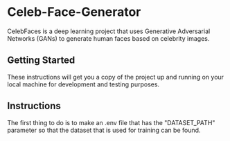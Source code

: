 # Celeb-Face-Generator
CelebFaces is a deep learning project that uses Generative Adversarial Networks (GANs) to generate human faces based on celebrity images.

## Getting Started
These instructions will get you a copy of the project up and running on your local machine for development and testing purposes.

## Instructions
The first thing to do is to make an .env file that has the "DATASET_PATH" parameter so that the dataset that is used for training can be found.


